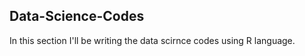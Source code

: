 ## Data-Science-Codes ##    
In this section I'll be writing the data scirnce codes using R language.           

 
